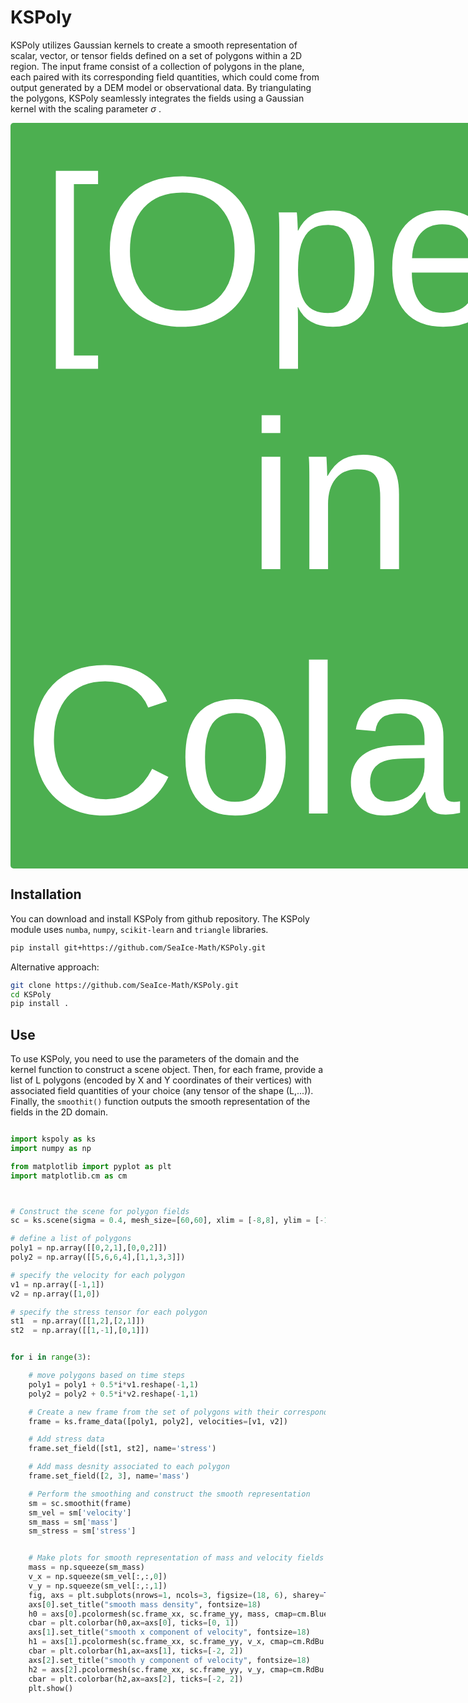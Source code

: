 # KSPoly


KSPoly utilizes Gaussian kernels to create a smooth representation of scalar, vector, or tensor fields defined on a set of polygons within a 2D region. The input frame consist of a collection of polygons in the plane, each paired with its corresponding field quantities, which could come from output generated by a DEM model or observational data. By triangulating the polygons, KSPoly seamlessly integrates the fields using a Gaussian kernel with the scaling parameter $\sigma$ .


[<button style="font-size: 340px; padding: 10px 20px; background-color: #4CAF50; color: white; border: none; border-radius: 5px; text-align: center; text-decoration: none; display: inline-block; cursor: pointer;">[Open in Colab]</button>](https://colab.research.google.com/drive/10OCMjVa6da5qWgc9wjCNvkc-8JO7ZnsT?usp=sharing)


## Installation

You can download and install KSPoly from github repository. The KSPoly module uses `numba`, `numpy`, `scikit-learn` and `triangle` libraries.
``` bash
pip install git+https://github.com/SeaIce-Math/KSPoly.git
```

Alternative approach:
``` bash
git clone https://github.com/SeaIce-Math/KSPoly.git
cd KSPoly
pip install .
```


## Use
To use KSPoly, you need to use the parameters of the domain and the kernel function to construct a scene object. Then, for each frame, provide a list of L polygons (encoded by X and Y coordinates of their vertices) with associated field quantities of your choice (any tensor of the shape (L,...)). Finally, the `smoothit()` function outputs the smooth representation of the fields in the 2D domain.  
``` python

import kspoly as ks
import numpy as np 

from matplotlib import pyplot as plt
import matplotlib.cm as cm



# Construct the scene for polygon fields 
sc = ks.scene(sigma = 0.4, mesh_size=[60,60], xlim = [-8,8], ylim = [-10,10])

# define a list of polygons 
poly1 = np.array([[0,2,1],[0,0,2]])
poly2 = np.array([[5,6,6,4],[1,1,3,3]])

# specify the velocity for each polygon
v1 = np.array([-1,1])
v2 = np.array([1,0])

# specify the stress tensor for each polygon
st1  = np.array([[1,2],[2,1]])
st2  = np.array([[1,-1],[0,1]])


for i in range(3):

    # move polygons based on time steps
    poly1 = poly1 + 0.5*i*v1.reshape(-1,1)
    poly2 = poly2 + 0.5*i*v2.reshape(-1,1)

    # Create a new frame from the set of polygons with their corresponding velocity.
    frame = ks.frame_data([poly1, poly2], velocities=[v1, v2])

    # Add stress data 
    frame.set_field([st1, st2], name='stress')

    # Add mass desnity associated to each polygon 
    frame.set_field([2, 3], name='mass')    

    # Perform the smoothing and construct the smooth representation 
    sm = sc.smoothit(frame)
    sm_vel = sm['velocity']
    sm_mass = sm['mass']
    sm_stress = sm['stress']


    # Make plots for smooth representation of mass and velocity fields 
    mass = np.squeeze(sm_mass)
    v_x = np.squeeze(sm_vel[:,:,0])
    v_y = np.squeeze(sm_vel[:,:,1])
    fig, axs = plt.subplots(nrows=1, ncols=3, figsize=(18, 6), sharey=True, sharex =True, dpi=100)
    axs[0].set_title("smooth mass density", fontsize=18)
    h0 = axs[0].pcolormesh(sc.frame_xx, sc.frame_yy, mass, cmap=cm.Blues , vmin=0.0, vmax=1.0, alpha=1.0)
    cbar = plt.colorbar(h0,ax=axs[0], ticks=[0, 1])
    axs[1].set_title("smooth x component of velocity", fontsize=18)
    h1 = axs[1].pcolormesh(sc.frame_xx, sc.frame_yy, v_x, cmap=cm.RdBu , vmin=-2.0, vmax=2.0, alpha=1.0)
    cbar = plt.colorbar(h1,ax=axs[1], ticks=[-2, 2])
    axs[2].set_title("smooth y component of velocity", fontsize=18)
    h2 = axs[2].pcolormesh(sc.frame_xx, sc.frame_yy, v_y, cmap=cm.RdBu , vmin=-2.0, vmax=2.0, alpha=1.0)
    cbar = plt.colorbar(h2,ax=axs[2], ticks=[-2, 2])
    plt.show()

```


